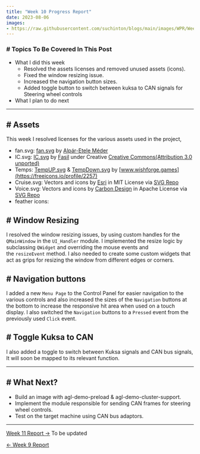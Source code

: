 ```yaml
---
title: "Week 10 Progress Report"
date: 2023-08-06
images:
- https://raw.githubusercontent.com/suchinton/blogs/main/images/WPR/Week10/GSOC Report IMG.png
---
```


### # Topics To Be Covered In This Post
- What I did this week
	- Resolved the assets licenses and removed unused assets (icons).
	- Fixed the window resizing issue.
	- Increased the navigation button sizes.
	- Added toggle button to switch between kuksa to CAN signals for Steering wheel controls
- What I plan to do next 

---

## # Assets

This week I resolved licenses for the various assets used in the project,

- fan.svg: [fan.svg](https://www.iconfinder.com/icons/3328905/cooling_fan_hotel_service_icon) by [Alpár-Etele Méder](https://www.iconfinder.com/pocike)
- IC.svg: [IC.svg](https://freeicons.io/seo-icons/speed-optimization-icon-32691) by [Fasil](https://freeicons.io/profile/722) under Creative [Creative Commons(Attribution 3.0 unported)](https://creativecommons.org/licenses/by/3.0/)
- Temps: [TempUP.svg](https://freeicons.io/weather-4/weather-tforecast-hermometer-temperature-summer-hot-icon-44794) & [TempDown.svg](https://freeicons.io/weather-4/weather-forecast-thermometer-temperature-winter-cold-icon-44752) by [www.wishforge.games](https://freeicons.io/profile/2257) 
- Cruise.svg: Vectors and icons by <a href="https://github.com/Esri/calcite-ui-icons?ref=svgrepo.com" target="_blank">Esri</a> in MIT License via <a href="https://www.svgrepo.com/" target="_blank">SVG Repo</a>
- Voice.svg: Vectors and icons by <a href="https://github.com/carbon-design-system/carbon?ref=svgrepo.com" target="_blank">Carbon Design</a> in Apache License via <a href="https://www.svgrepo.com/" target="_blank">SVG Repo</a>
- feather icons:  

## # Window Resizing

I resolved the window resizing issues, by using custom handles for the `QMainWindow` in the `UI_Handler` module.  I implemented the resize logic by subclassing `QWidget` and overriding the mouse events and the `resizeEvent` method. I also needed to create some custom widgets that act as grips for resizing the window from different edges or corners.

## # Navigation buttons

I added a new `Menu Page` to the Control Panel for easier navigation to the various controls and also increased the sizes of the `Navigation` buttons at the bottom to increase the responsive hit area when used on a touch display. I also switched the `Navigation` buttons to a `Pressed` event from the previously used `Click` event.

## # Toggle Kuksa to CAN

I also added a toggle to switch between Kuksa signals and CAN bus signals, It will soon be mapped to its relevant function.

---
## # What Next?

- Build an image with agl-demo-preload & agl-demo-cluster-support.
- Implement the module responsible for sending CAN frames for steering wheel controls.
- Test on the target machine using CAN bus adaptors.

---

[Week 11 Report →]() To be updated

[← Week 9 Report](/articles/week-9)